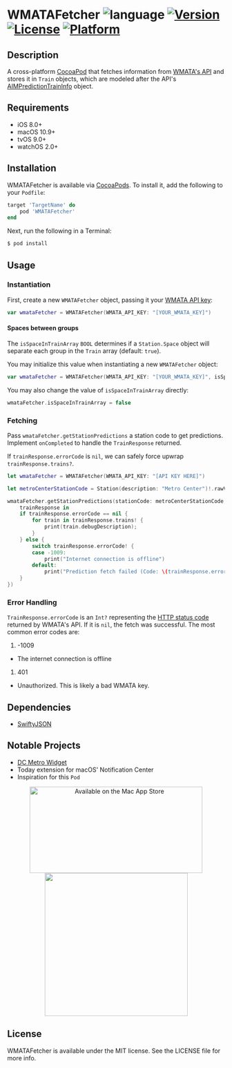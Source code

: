 # WMATAFetcher ![language](https://img.shields.io/badge/Language-Swift-blue.svg) [![Version](https://img.shields.io/cocoapods/v/WMATAFetcher.svg?style=flat)](http://cocoapods.org/pods/WMATAFetcher) [![License](https://img.shields.io/cocoapods/l/WMATAFetcher.svg?style=flat)](http://cocoapods.org/pods/WMATAFetcher) [![Platform](https://img.shields.io/cocoapods/p/WMATAFetcher.svg?style=flat)](http://cocoapods.org/pods/WMATAFetcher)
## Description
A cross-platform [CocoaPod](https://cocoapods.org) that fetches information from [WMATA's API](https://developer.wmata.com/) and stores it in `Train` objects, which are modeled after the API's [AIMPredictionTrainInfo](https://developer.wmata.com/docs/services/547636a6f9182302184cda78/operations/547636a6f918230da855363f/console#AIMPredictionTrainInfo) object.

## Requirements
* iOS 8.0+
* macOS 10.9+
* tvOS 9.0+
* watchOS 2.0+

## Installation
WMATAFetcher is available via [CocoaPods](https://cocoapods.org). To install it, add the following to your `Podfile`:

```ruby
target 'TargetName' do
	pod 'WMATAFetcher'
end
```

Next, run the following in a Terminal:

```bash
$ pod install
```

## Usage
### Instantiation
First, create a new `WMATAFetcher` object, passing it your [WMATA API key](https://developer.wmata.com/signup/):

```Swift
var wmataFetcher = WMATAFetcher(WMATA_API_KEY: "[YOUR_WMATA_KEY]")
```

#### Spaces between groups
The `isSpaceInTrainArray` `BOOL` determines if a `Station.Space` object will separate each group in the `Train` array (default: `true`).

You may initialize this value when instantiating a new `WMATAFetcher` object:

```Swift
var wmataFetcher = WMATAFetcher(WMATA_API_KEY: "[YOUR_WMATA_KEY]", isSpaceInTrainArray: false)
```

You may also change the value of `isSpaceInTrainArray` directly:

```Swift
wmataFetcher.isSpaceInTrainArray = false
```

### Fetching
Pass `wmataFetcher.getStationPredictions` a station code to get predictions.  Implement `onCompleted` to handle the `TrainResponse` returned.

If `trainResponse.errorCode` is `nil`, we can safely force upwrap `trainResponse.trains?`.

```Swift
let wmataFetcher = WMATAFetcher(WMATA_API_KEY: "[API KEY HERE]")

let metroCenterStationCode = Station(description: "Metro Center")!.rawValue

wmataFetcher.getStationPredictions(stationCode: metroCenterStationCode, onCompleted: {
	trainResponse in
	if trainResponse.errorCode == nil {
		for train in trainResponse.trains! {
			print(train.debugDescription);
		}
	} else {
		switch trainResponse.errorCode! {
		case -1009:
			print("Internet connection is offline")
		default:
			print("Prediction fetch failed (Code: \(trainResponse.errorCode!))")
	}
})
```

### Error Handling
`TrainResponse.errorCode` is an `Int?` representing the [HTTP status code](https://en.wikipedia.org/wiki/List_of_HTTP_status_codes) returned by WMATA's API.  If it is `nil`, the fetch was successful.  The most common error codes are:

1. -1009 
 * The internet connection is offline
1. 401
 * Unauthorized.  This is likely a bad WMATA key.

## Dependencies
* [SwiftyJSON](https://github.com/SwiftyJSON/SwiftyJSON)

## Notable Projects
* [DC Metro Widget](https://github.com/clrung/DCMetroWidget)
 * Today extension for macOS' Notification Center
 * Inspiration for this `Pod`

<p align="center">
<a href="http://appstore.com/mac/dcmetro"><img src="https://www.mapdiva.com/wp-content/uploads/2011/01/Mac_App_Store_Badge_US_UK1.png" width="400" height="200" alt="Available on the Mac App Store"/></a>

<img src="https://raw.githubusercontent.com/clrung/DCMetroWidget/master/Screenshots/GitHub/Main.png" width="331"/>
</p>

## License
WMATAFetcher is available under the MIT license. See the LICENSE file for more info.
